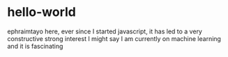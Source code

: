 # hello-world
ephraimtayo here, ever since I started javascript, it has led to a very constructive strong interest I might say
I am currently on machine learning and it is fascinating
